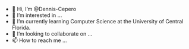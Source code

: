 - 👋 Hi, I’m @Dennis-Cepero
- 👀 I’m interested in ...
- 🌱 I’m currently learning Computer Science at the University of Central Florida.
- 💞️ I’m looking to collaborate on ...
- 📫 How to reach me ...


